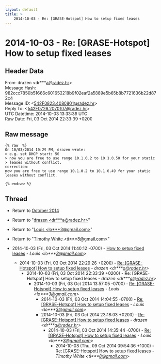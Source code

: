 ```yaml
---
layout: default
title: >
    2014-10-03 - Re: [GRASE-Hotspot] How to setup fixed leases
---
```


# 2014-10-03 - Re: [GRASE-Hotspot] How to setup fixed leases

## Header Data

From: drazen \<dr***a@radez.hr\><br>
Message Hash: 982ccc7850b51666c601653218b9f02eaf2a5889e5b65b8b7721636b22d872c4<br>
Message ID: \<542F0823.4080801@radez.hr\><br>
Reply To: \<542F0726.2070107@radez.hr\><br>
UTC Datetime: 2014-10-03 13:33:39 UTC<br>
Raw Date: Fri, 03 Oct 2014 22:33:39 +0200<br>

## Raw message

```
{% raw  %}
On 10/03/2014 10:29 PM, drazen wrote:
> e.g. set DHCP start: 50
> now you are free to use range 10.1.0.2 to 10.1.0.50 for your static 
> leases without conflict.
correction:
now you are free to use range 10.1.0.2 to 10.1.0.49 for your static 
leases without conflict.

{% endraw %}
```

## Thread

+ Return to [October 2014](/archive/2014/10)

+ Return to "[drazen <dr***a<span>@</span>radez.hr>](/authors/dr___a_at_radez_hr)"
+ Return to "[Louis <lo***3<span>@</span>gmail.com>](/authors/lo___3_at_gmail_com)"
+ Return to "[Timothy White <ti***8<span>@</span>gmail.com>](/authors/ti___8_at_gmail_com)"

+ 2014-10-03 (Fri, 03 Oct 2014 11:40:12 -0700) - [How to setup fixed leases](/archive/2014/10/c7aedf8412f725f01d38302d4a2459683551b3a9766e44aac7d75bee412c3d1a) - _Louis \<lo***3@gmail.com\>_
  + 2014-10-03 (Fri, 03 Oct 2014 22:29:26 +0200) - [Re: [GRASE-Hotspot] How to setup fixed leases](/archive/2014/10/ff25dabe4516049834cbade7393083e141b2f34e526dee90ad7ec10a6facb596) - _drazen \<dr***a@radez.hr\>_
    + 2014-10-03 (Fri, 03 Oct 2014 22:33:39 +0200) - Re: [GRASE-Hotspot] How to setup fixed leases - _drazen \<dr***a@radez.hr\>_
      + 2014-10-03 (Fri, 03 Oct 2014 13:57:05 -0700) - [Re: [GRASE-Hotspot] How to setup fixed leases](/archive/2014/10/55c8be3a4097d1a4bbb8ec46bbe71b30b0c2671c762e86e797500e823595f029) - _Louis \<lo***3@gmail.com\>_
        + 2014-10-03 (Fri, 03 Oct 2014 14:04:55 -0700) - [Re: [GRASE-Hotspot] How to setup fixed leases](/archive/2014/10/4abdb099f3f4d7744c86e729d014f65cf532d52bbec06719e0ccbdce0c45f757) - _Louis \<lo***3@gmail.com\>_
        + 2014-10-03 (Fri, 03 Oct 2014 23:18:03 +0200) - [Re: [GRASE-Hotspot] How to setup fixed leases](/archive/2014/10/f93e75a3fa6b863148357c00e4904998e97e0c4741b22aaceb9d4121ce48f518) - _drazen \<dr***a@radez.hr\>_
          + 2014-10-03 (Fri, 03 Oct 2014 14:35:44 -0700) - [Re: [GRASE-Hotspot] How to setup fixed leases](/archive/2014/10/f6530699cfee42b2a81026704e18bc02b923a98cb88eef736f66018f6da97546) - _Louis \<lo***3@gmail.com\>_
            + 2014-10-08 (Thu, 09 Oct 2014 09:54:36 +1000) - [Re: [GRASE-Hotspot] How to setup fixed leases](/archive/2014/10/8ee17a97bb445f149a591b4ecdc1632be5a2369d336c8072dc6b45d038557724) - _Timothy White \<ti***8@gmail.com\>_

